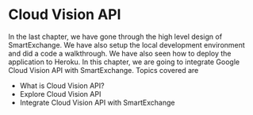 # Cloud Vision API

In the last chapter, we have gone through the high level design of SmartExchange. We have also setup the local development environment and did a code a walkthrough. We have also seen how to deploy the application to Heroku.
In this chapter, we are going to integrate Google Cloud Vision API with SmartExchange.
Topics covered are
* What is Cloud Vision API?
* Explore Cloud Vision API
* Integrate Cloud Vision API with SmartExchange
